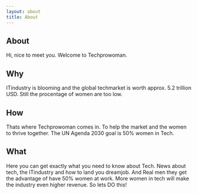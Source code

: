 ```yaml
---
layout: about
title: About
---
```


## About

Hi, nice to meet you. Welcome to Techprowoman. 
## Why
ITindustry is blooming and the global techmarket is worth approx. 5.2 trillion USD. Still the procentage of women are too low.

## How
Thats where Techprowoman comes in. To help the market and the women to thrive together. 
The UN Agenda 2030 goal is 50% women in Tech.

## What
Here you can get exactly what you need to know about Tech. News about tech, the ITindustry and how to land you dreamjob.
And  Real men they get the advantage of have 50% women at work. More women in tech will make the industry even higher revenue. 
So lets DO this!
